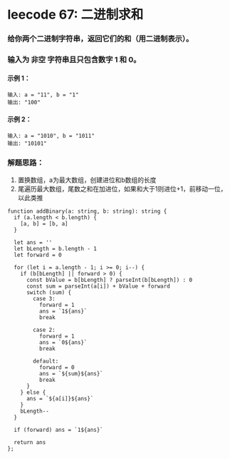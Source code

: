 # leecode 67: 二进制求和
### 给你两个二进制字符串，返回它们的和（用二进制表示）。
### 输入为 非空 字符串且只包含数字 1 和 0。
#### 示例 1：
```
输入: a = "11", b = "1"
输出: "100"
```
#### 示例 2：
```
输入: a = "1010", b = "1011"
输出: "10101"
```
### 解题思路：
1. 置换数组，a为最大数组，创建进位和b数组的长度
2. 尾遍历最大数组，尾数之和在加进位，如果和大于1则进位+1，前移动一位，以此类推

```
function addBinary(a: string, b: string): string {
  if (a.length < b.length) {
    [a, b] = [b, a]
  }

  let ans = ''
  let bLength = b.length - 1
  let forward = 0

  for (let i = a.length - 1; i >= 0; i--) {
    if (b[bLength] || forward > 0) {
      const bValue = b[bLength] ? parseInt(b[bLength]) : 0
      const sum = parseInt(a[i]) + bValue + forward
      switch (sum) {
        case 3:
          forward = 1
          ans = `1${ans}`
          break

        case 2:
          forward = 1
          ans = `0${ans}`
          break

        default:
          forward = 0
          ans = `${sum}${ans}`
          break
      }
    } else {
      ans = `${a[i]}${ans}`
    }
    bLength--
  }

  if (forward) ans = `1${ans}`

  return ans
};
```